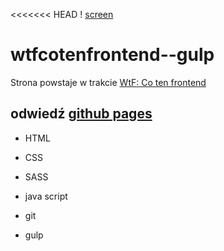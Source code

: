 <<<<<<< HEAD
! [screen](github/mainScreen.png)

# wtfcotenfrontend--gulp
 
 Strona powstaje w trakcie [WtF: Co ten frontend](https://cotenfrontend.pl/)

## odwiedź [github pages](https://arletamatysiak.github.io/wtfcotenfrontend--gulp/)

- HTML
- CSS
- SASS
- java script

- git
- gulp

